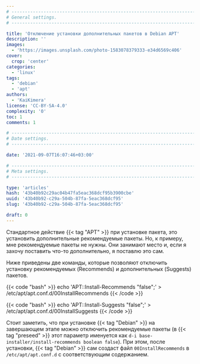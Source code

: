 ```yaml
---
# -------------------------------------------------------------------------------------------------------------------- #
# General settings.
# -------------------------------------------------------------------------------------------------------------------- #

title: 'Отключение установки дополнительных пакетов в Debian APT'
description: ''
images:
  - 'https://images.unsplash.com/photo-1583078379333-e34d6569c406'
cover:
  crop: 'center'
categories:
  - 'linux'
tags:
  - 'debian'
  - 'apt'
authors:
  - 'KaiKimera'
license: 'CC-BY-SA-4.0'
complexity: '0'
toc: 1
comments: 1

# -------------------------------------------------------------------------------------------------------------------- #
# Date settings.
# -------------------------------------------------------------------------------------------------------------------- #

date: '2021-09-07T16:07:46+03:00'

# -------------------------------------------------------------------------------------------------------------------- #
# Meta settings.
# -------------------------------------------------------------------------------------------------------------------- #

type: 'articles'
hash: '43b40b92c29ac04b47fa5eac368dcf95b3900cbe'
uuid: '43b40b92-c29a-504b-87fa-5eac368dcf95'
slug: '43b40b92-c29a-504b-87fa-5eac368dcf95'

draft: 0
---
```


Стандартное действие {{< tag "APT" >}} при установке пакета, это установить дополнительные рекомендуемые пакеты. Но, к примеру, мне рекомендуемые пакеты не нужны. Они занимают место и, если я захочу поставить что-то дополнительно, я поставлю это сам.

<!--more-->

Ниже приведены две команды, которые позволяют отключить установку рекомендуемых (Recommends) и дополнительных (Suggests) пакетов.

{{< code "bash" >}}
echo 'APT::Install-Recommends "false";' > /etc/apt/apt.conf.d/00InstallRecommends
{{< /code >}}

{{< code "bash" >}}
echo 'APT::Install-Suggests "false";' > /etc/apt/apt.conf.d/00InstallSuggests
{{< /code >}}

Стоит заметить, что при установке {{< tag "Debian" >}} на завершающем этапе можно отключить рекомендуемые пакеты (в {{< tag "preseed" >}} этот параметр именуется как `d-i base-installer/install-recommends boolean false`). При этом, после установки, {{< tag "Debian" >}} сам создаст файл `00InstallRecommends` в `/etc/apt/apt.conf.d` с соответствующим содержанием.
